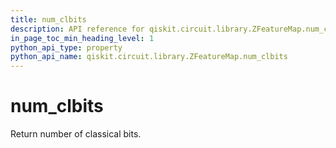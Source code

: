 ```yaml
---
title: num_clbits
description: API reference for qiskit.circuit.library.ZFeatureMap.num_clbits
in_page_toc_min_heading_level: 1
python_api_type: property
python_api_name: qiskit.circuit.library.ZFeatureMap.num_clbits
---
```


# num\_clbits

Return number of classical bits.

